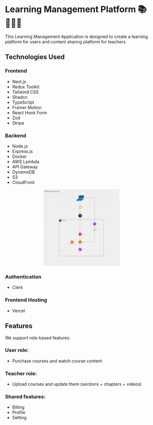 # Learning Management Platform 📚👨🏻‍🏫

This Learning Management Application is designed to create a learning platform for users and content sharing platform for teachers

## Technologies Used

### Frontend

- Next.js
- Redux Toolkit
- Tailwind CSS
- Shadcn
- TypeScript
- Framer Motion
- React Hook Form
- Zod
- Stripe

### Backend

- Node.js
- Express.js
- Docker
- AWS Lambda
- API Gateway
- DynamoDB
- S3
- CloudFront

<p align="center">
  <img src="/clients/awsinfra.png" alt="aws infrastructure" width="250">
</p>

### Authentication

- Clerk

### Frontend Hosting

- Vercel

## Features

We support role-based features:

### User role:

- Purchase courses and watch course content

### Teacher role:

- Upload courses and update them (sections + chapters + videos)

### Shared features:

- Billing
- Profile
- Setting
